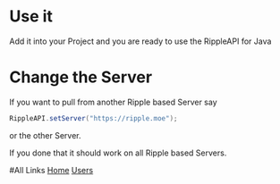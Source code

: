 ﻿# Use it
Add it into your Project and you are ready to use the RippleAPI for Java

# Change the Server
If you want to pull from another Ripple based Server say
```java
RippleAPI.setServer("https://ripple.moe");
```
or the other Server.

If you done that it should work on all Ripple based Servers.

#All Links
[Home](https://marcplaying.github.io/RippleAPI-Java/index.html)
[Users](https://marcplaying.github.io/RippleAPI-Java/user.html)
